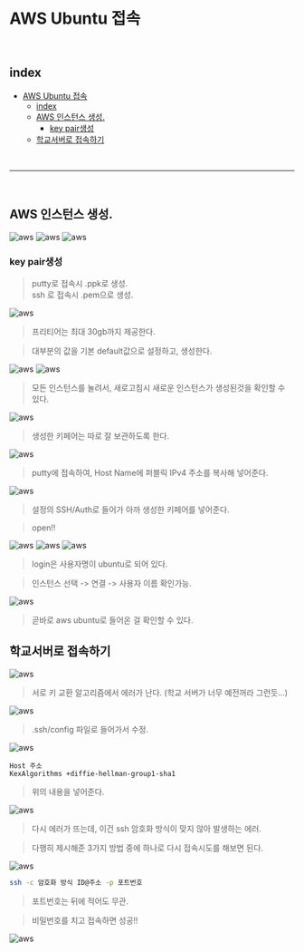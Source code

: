 # AWS Ubuntu 접속

<br>

## index

<!-- TOC -->

- [AWS Ubuntu 접속](#aws-ubuntu-접속)
  - [index](#index)
  - [AWS 인스턴스 생성.](#aws-인스턴스-생성)
    - [key pair생성](#key-pair생성)
  - [학교서버로 접속하기](#학교서버로-접속하기)

<!-- /TOC -->


<br>




---

<br>



## AWS 인스턴스 생성.

![aws](/Image/aws/1.PNG)
![aws](/Image/aws/2.PNG)
![aws](/Image/aws/3.PNG)
### key pair생성
> putty로 접속시 .ppk로 생성. <br>
> ssh 로 접속시 .pem으로 생성. 

![aws](/Image/aws/4.PNG)

> 프리티어는 최대 30gb까지 제공한다.

> 대부분의 값을 기본 default값으로 설정하고, 생성한다.

![aws](/Image/aws/5.PNG)
![aws](/Image/aws/6.PNG)

> 모든 인스턴스를 눌려서, 새로고침시 새로운 인스턴스가 생성된것을 확인할 수 있다.

![aws](/Image/aws/7.PNG)

> 생성한 키페어는 따로 잘 보관하도록 한다.

![aws](/Image/aws/8.PNG)

> putty에 접속하여, Host Name에 퍼블릭 IPv4 주소를 복사해 넣어준다.

![aws](/Image/aws/9.PNG)

> 설정의 SSH/Auth로 들어가 아까 생성한 키페어를 넣어준다.

> open!!

![aws](/Image/aws/10.PNG)
![aws](/Image/aws/11.PNG)
![aws](/Image/aws/12.PNG)

> login은 사용자명이 ubuntu로 되어 있다.

> 인스턴스 선택 -> 연결 -> 사용자 이름 확인가능.

![aws](/Image/aws/13.PNG)

> 곧바로 aws ubuntu로 들어온 걸 확인할 수 있다.

## 학교서버로 접속하기

![aws](/Image/aws/14.PNG)

> 서로 키 교환 알고리즘에서 에러가 난다. (학교 서버가 너무 예전꺼라 그런듯...)


![aws](/Image/aws/15.PNG)

> .ssh/config 파일로 들어가서 수정.


![aws](/Image/aws/116.PNG)

```vi
Host 주소
KexAlgorithms +diffie-hellman-group1-sha1
```
> 위의 내용을 넣어준다.

![aws](/Image/aws/17.PNG)

> 다시 에러가 뜨는데, 이건 ssh 암호화 방식이 맞지 않아 발생하는 에러.

> 다행히 제시해준 3가지 방법 중에 하나로 다시 접속시도를 해보면 된다.


![aws](/Image/aws/18.PNG)

```bash
ssh -c 암호화 방식 ID@주소 -p 포트번호
```
> 포트번호는 뒤에 적어도 무관.

> 비밀번호를 치고 접속하면 성공!!

![aws](/Image/aws/19.PNG)
























